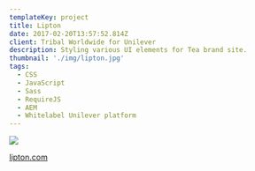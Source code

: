 ```yaml
---
templateKey: project
title: Lipton
date: 2017-02-20T13:57:52.814Z
client: Tribal Worldwide for Unilever
description: Styling various UI elements for Tea brand site.
thumbnail: './img/lipton.jpg'
tags:
  - CSS
  - JavaScript
  - Sass
  - RequireJS
  - AEM
  - Whitelabel Unilever platform
---
```


![](/img/lipton.jpg)

[lipton.com](http://www.lipton.com/)
